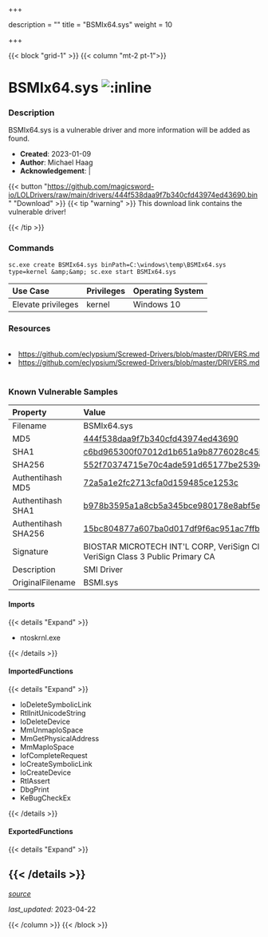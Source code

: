 +++

description = ""
title = "BSMIx64.sys"
weight = 10

+++


{{< block "grid-1" >}}
{{< column "mt-2 pt-1">}}


# BSMIx64.sys ![:inline](/images/twitter_verified.png) 


### Description

BSMIx64.sys is a vulnerable driver and more information will be added as found.

- **Created**: 2023-01-09
- **Author**: Michael Haag
- **Acknowledgement**:  | [](https://twitter.com/)

{{< button "https://github.com/magicsword-io/LOLDrivers/raw/main/drivers/444f538daa9f7b340cfd43974ed43690.bin" "Download" >}}
{{< tip "warning" >}}
This download link contains the vulnerable driver!

{{< /tip >}}

### Commands

```
sc.exe create BSMIx64.sys binPath=C:\windows\temp\BSMIx64.sys type=kernel &amp;&amp; sc.exe start BSMIx64.sys
```

| Use Case | Privileges | Operating System | 
|:---- | ---- | ---- |
| Elevate privileges | kernel | Windows 10 |

### Resources
<br>
<li><a href=" https://github.com/eclypsium/Screwed-Drivers/blob/master/DRIVERS.md"> https://github.com/eclypsium/Screwed-Drivers/blob/master/DRIVERS.md</a></li>
<li><a href="https://github.com/eclypsium/Screwed-Drivers/blob/master/DRIVERS.md">https://github.com/eclypsium/Screwed-Drivers/blob/master/DRIVERS.md</a></li>
<br>

### Known Vulnerable Samples

| Property           | Value |
|:-------------------|:------|
| Filename           | BSMIx64.sys |
| MD5                | [444f538daa9f7b340cfd43974ed43690](https://www.virustotal.com/gui/file/444f538daa9f7b340cfd43974ed43690) |
| SHA1               | [c6bd965300f07012d1b651a9b8776028c45b149a](https://www.virustotal.com/gui/file/c6bd965300f07012d1b651a9b8776028c45b149a) |
| SHA256             | [552f70374715e70c4ade591d65177be2539ec60f751223680dfaccb9e0be0ed9](https://www.virustotal.com/gui/file/552f70374715e70c4ade591d65177be2539ec60f751223680dfaccb9e0be0ed9) |
| Authentihash MD5   | [72a5a1e2fc2713cfa0d159485ce1253c](https://www.virustotal.com/gui/search/authentihash%253A72a5a1e2fc2713cfa0d159485ce1253c) |
| Authentihash SHA1  | [b978b3595a1a8cb5a345bce980178e8abf5e0bae](https://www.virustotal.com/gui/search/authentihash%253Ab978b3595a1a8cb5a345bce980178e8abf5e0bae) |
| Authentihash SHA256| [15bc804877a607ba0d017df9f6ac951ac7ffbcca8069c5ba28e0cf505f7553b8](https://www.virustotal.com/gui/search/authentihash%253A15bc804877a607ba0d017df9f6ac951ac7ffbcca8069c5ba28e0cf505f7553b8) |
| Signature         | BIOSTAR MICROTECH INT&#39;L CORP, VeriSign Class 3 Code Signing 2009-2 CA, VeriSign Class 3 Public Primary CA   |
| Description       | SMI Driver |
| OriginalFilename  | BSMI.sys |


#### Imports
{{< details "Expand" >}}
* ntoskrnl.exe

{{< /details >}}
#### ImportedFunctions
{{< details "Expand" >}}
* IoDeleteSymbolicLink
* RtlInitUnicodeString
* IoDeleteDevice
* MmUnmapIoSpace
* MmGetPhysicalAddress
* MmMapIoSpace
* IofCompleteRequest
* IoCreateSymbolicLink
* IoCreateDevice
* RtlAssert
* DbgPrint
* KeBugCheckEx

{{< /details >}}
#### ExportedFunctions
{{< details "Expand" >}}

{{< /details >}}
-----



[*source*](https://github.com/magicsword-io/LOLDrivers/tree/main/yaml/bsmix64.yaml)

*last_updated:* 2023-04-22








{{< /column >}}
{{< /block >}}
